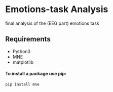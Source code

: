 # Emotions-task Analysis
final analysis of the (EEG part) emotions task

## Requirements 
* Python3
* MNE 
* matplotlib

#### To install a package use pip:

```pip install mne``` 


